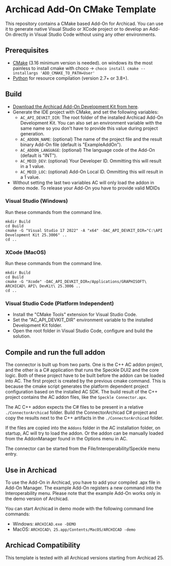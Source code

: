 # Archicad Add-On CMake Template

This repository contains a CMake based Add-On for Archicad. You can use it to generate native Visual Studio or XCode project or to develop an Add-On directly in Visual Studio Code without using any other environments.

## Prerequisites

- [CMake](https://cmake.org) (3.16 minimum version is needed). on windows its the most painless to install cmake with choco -> `choco install cmake --installargs 'ADD_CMAKE_TO_PATH=User'`
- [Python](https://www.python.org) for resource compilation (version 2.7+ or 3.8+).

## Build

- [Download the Archicad Add-On Development Kit from here](http://archicadapi.graphisoft.com).
- Generate the IDE project with CMake, and set the following variables:
  - `AC_API_DEVKIT_DIR`: The root folder of the installed Archicad Add-On Development Kit. You can also set an environment variable with the same name so you don't have to provide this value during project generation.
  - `AC_ADDON_NAME`: (optional) The name of the project file and the result binary Add-On file (default is "ExampleAddOn").
  - `AC_ADDON_LANGUAGE`: (optional) The language code of the Add-On (default is "INT").
  - `AC_MDID_DEV`: (optional) Your Developer ID. Ommitting this will result in a 1 value.
  - `AC_MDID_LOC`: (optional) Add-On Local ID. Ommitting this will result in a 1 value. 
- Without setting the last two variables AC will only load the addon in demo mode. To release your Add-On you have to provide valid MDIDs

### Visual Studio (Windows)

Run these commands from the command line.

```
mkdir Build
cd Build
cmake -G "Visual Studio 17 2022" -A "x64" -DAC_API_DEVKIT_DIR="C:\API Development Kit 25.3006" ..
cd ..
```

### XCode (MacOS)

Run these commands from the command line.

```
mkdir Build
cd Build
cmake -G "Xcode" -DAC_API_DEVKIT_DIR=/Applications/GRAPHISOFT\ ARCHICAD\ API\ DevKit\ 25.3006 ..
cd ..
```

### Visual Studio Code (Platform Independent)

- Install the "CMake Tools" extension for Visual Studio Code.
- Set the "AC_API_DEVKIT_DIR" environment variable to the installed Development Kit folder.
- Open the root folder in Visual Studio Code, configure and build the solution.

## Compile and run the full addon

The connector is built up from two parts. One is the C++ AC addon project, and the other is a C# application that runs the Speckle DUI2 and the core logic.
Both of these project have to be built before the addon can be loaded into AC.
The first project is created by the previous cmake command.
This is because the cmake script generates the platform dependent project configuration based on the installed AC SDK.
The build result of the C++ project contains the AC addon files, like the `Speckle Connector.apx`.

The AC C++ addon expects the C# files to be present in a relative `./ConnectorArchicad` folder.
Build the ConnectorArchicad C# project and copy the results next to the C++ artifacts in the `./ConnectorArchicad` folder.

If the files are copied into the `Addons` folder in the AC installation folder, on startup, AC will try to load the addon.
Or the addon can be manually loaded from the AddonManager found in the Options menu in AC.

The connector can be started from the File/Interoperability/Speckle menu entry.

## Use in Archicad

To use the Add-On in Archicad, you have to add your compiled .apx file in Add-On Manager. The example Add-On registers a new command into the Interoperability menu. Please note that the example Add-On works only in the demo version of Archicad. 

You can start Archicad in demo mode with the following command line commands:
- Windows: `ARCHICAD.exe -DEMO`
- MacOS: `ARCHICAD\ 25.app/Contents/MacOS/ARCHICAD -demo`

## Archicad Compatibility

This template is tested with all Archicad versions starting from Archicad 25.
